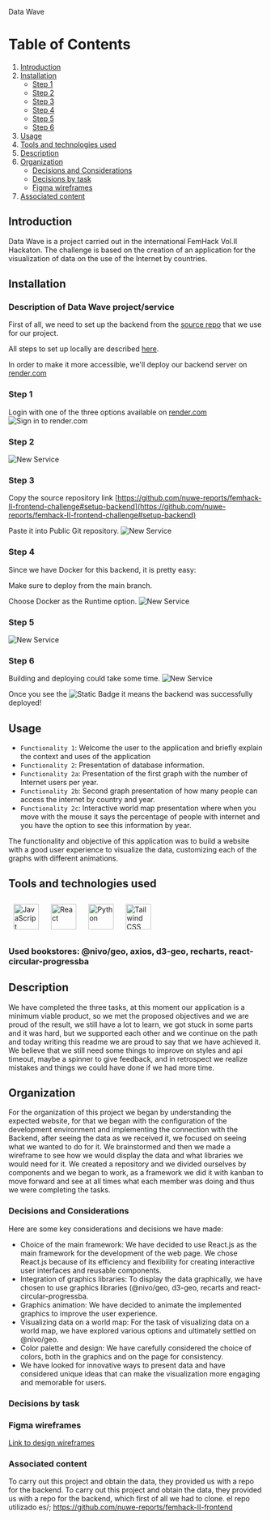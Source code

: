  Data Wave

# Table of Contents
1. [Introduction](#introduction)
2. [Installation](#installation)
	* [Step 1](#step-1)
	* [Step 2](#step-2)
	* [Step 3](#step-3)
	* [Step 4](#step-4)
	* [Step 5](#step-5)
	* [Step 6](#step-6)
3. [Usage](#usage)
4. [Tools and technologies used](#tools-and-technologies-used)
5. [Description](#description)
6. [Organization](#organization)
	* [Decisions and Considerations](#decisions-and-considerations)
	* [Decisions by task](#decisions-by-task)
	* [Figma wireframes](#figma-wireframes)
7. [Associated content](#associated-content)


## Introduction

Data Wave is a project carried out in the international FemHack Vol.II Hackaton.
The challenge is based on the creation of an application for the visualization of data on the use of the Internet by countries.


## Installation
### Description of Data Wave project/service

First of all, we need to set up the backend from the [source repo](https://github.com/nuwe-reports/femhack-II-frontend-challenge) that we use for our project.

All steps to set up locally are described [here](https://github.com/nuwe-reports/femhack-II-frontend-challenge#setup-backend).

In order to make it more accessible, we'll deploy our backend server on [render.com](https://render.com/)

### Step 1
Login with one of the three options available on [render.com](https://render.com/)
![Sign in to render.com](https://i.ibb.co/crJXznp/step1.png)
### Step 2
![New Service](https://i.ibb.co/kq4JLsZ/step2.png)
### Step 3
Copy the source repository link [https://github.com/nuwe-reports/femhack-II-frontend-challenge#setup-backend](https://github.com/nuwe-reports/femhack-II-frontend-challenge#setup-backend)

Paste it into Public Git repository.
![New Service](https://i.ibb.co/zxWqKdC/step3.png)
### Step 4
Since we have Docker for this backend, it is pretty easy:

Make sure to deploy from the main branch.

Choose Docker as the Runtime option.
![New Service](https://i.ibb.co/gSd1FHQ/step4.png)
### Step 5
![New Service](https://i.ibb.co/nnRNZvT/step5.png)
### Step 6
Building and deploying could take some time.
![New Service](https://i.ibb.co/VLrHCPK/step6.png)

Once you see the  ![Static Badge](https://img.shields.io/badge/Live-green) it means the backend was successfully deployed!

## Usage
 - `Functionality 1`: Welcome the user to the application and briefly explain the context and uses of the application
 - `Functionality 2`: Presentation of database information.
 - `Functionality 2a`: Presentation of the first graph with the number of Internet users per year.
 - `Functionality 2b`: Second graph presentation of how many people can access the internet by country and year.
 - `Functionality 2c`: Interactive world map presentation where when you move with the mouse it says the percentage of people with internet and you have the option to see this information by year.

The functionality and objective of this application was to build a website with a good user experience to visualize the data, customizing each of the graphs with different animations.

## Tools and technologies used
<img style="margin: 10px" src="https://profilinator.rishav.dev/skills-assets/javascript-original.svg" alt="JavaScript" height="50"/>
<img style="margin: 10px" src="https://profilinator.rishav.dev/skills-assets/react-original-wordmark.svg" alt="React" height="50" />
<a href="https://www.python.org/" target="_blank"><img style="margin: 10px" src="https://profilinator.rishav.dev/skills-assets/python-original.svg" alt="Python" height="50" /></a> 
<a href="https://www.tailwindcss.com/" target="_blank"><img style="margin: 10px" src="https://profilinator.rishav.dev/skills-assets/tailwindcss.svg" alt="Tailwind CSS" height="50" /></a>  

### Used bookstores: @nivo/geo, axios, d3-geo, recharts, react-circular-progressba

## Description
We have completed the three tasks, at this moment our application is a minimum viable product, so we met the proposed objectives and we are proud of the result, we still have a lot to learn, we got stuck in some parts and it was hard, but we supported each other and we continue on the path and today writing this readme we are proud to say that we have achieved it.
We believe that we still need some things to improve on styles and api timeout, maybe a spinner to give feedback, and in retrospect we realize mistakes and things we could have done if we had more time.

## Organization
For the organization of this project we began by understanding the expected website, for that we began with the configuration of the development environment and implementing the connection with the Backend, after seeing the data as we received it, we focused on seeing what we wanted to do for it. We brainstormed and then we made a wireframe to see how we would display the data and what libraries we would need for it.
We created a repository and we divided ourselves by components and we began to work, as a framework we did it with kanban to move forward and see at all times what each member was doing and thus we were completing the tasks.

### Decisions and Considerations
Here are some key considerations and decisions we have made:
- Choice of the main framework: We have decided to use React.js as the main framework for the development of the web page. We chose React.js because of its efficiency and flexibility for creating interactive user interfaces and reusable components.
- Integration of graphics libraries: To display the data graphically, we have chosen to use graphics libraries (@nivo/geo, d3-geo, recarts and react-circular-progressba.
- Graphics animation: We have decided to animate the implemented graphics to improve the user experience.
- Visualizing data on a world map: For the task of visualizing data on a world map, we have explored various options and ultimately settled on @nivo/geo.
- Color palette and design: We have carefully considered the choice of colors, both in the graphics and on the page for consistency.
- We have looked for innovative ways to present data and have considered unique ideas that can make the visualization more engaging and memorable for users.
### Decisions by task


### Figma wireframes
[Link to design wireframes](/assets/wireframe.png)

### Associated content
To carry out this project and obtain the data, they provided us with a repo for the backend.
To carry out this project and obtain the data, they provided us with a repo for the backend, which first of all we had to clone.
el repo utilizado es/; https://github.com/nuwe-reports/femhack-II-frontend 

